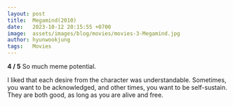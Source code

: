 ```yaml
---
layout: post
title:  Megamind(2010)
date:   2023-10-12 20:15:55 +0700
image:  assets/images/blog/movies/movies-3-Megamind.jpg
author: hyunwookjung
tags:   Movies
---
```

**4 / 5**
So much meme potential. 

I liked that each desire from the character was understandable. 
Sometimes, you want to be acknowledged, and other times, you want to be self-sustain. They are both good, as long as you are alive and free.
